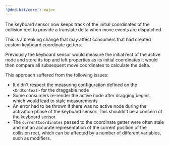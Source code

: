 ```yaml
---
'@dnd-kit/core': major
---
```


The keyboard sensor now keeps track of the initial coordinates of the collision rect to provide a translate delta when move events are dispatched.

This is a breaking change that may affect consumers that had created custom keyboard coordinate getters.

Previously the keyboard sensor would measure the initial rect of the active node and store its top and left properties as its initial coordinates it would then compare all subsequent move coordinates to calculate the delta.

This approach suffered from the following issues:

- It didn't respect the measuring configuration defined on the `<DndContext>` for the draggable node
- Some consumers re-render the active node after dragging begins, which would lead to stale measurements
- An error had to be thrown if there was no active node during the activation phase of the keyboard sensor. This shouldn't be a concern of the keyboard sensor.
- The `currentCoordinates` passed to the coordinate getter were often stale and not an accurate representation of the current position of the collision rect, which can be affected by a number of different variables, such as modifiers.

